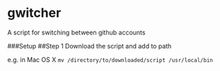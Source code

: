 # gwitcher
A script for switching between github accounts

###Setup
##Step 1
Download the script and add to path

e.g. in Mac OS X
`mv /directory/to/downloaded/script /usr/local/bin`